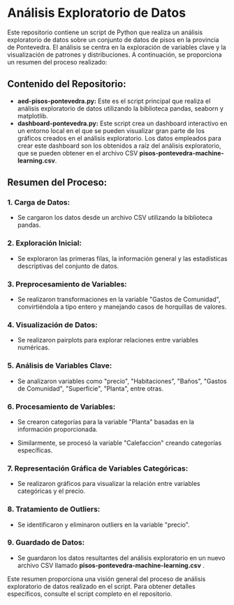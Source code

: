 # Análisis Exploratorio de Datos

Este repositorio contiene un script de Python que realiza un análisis exploratorio de datos sobre un conjunto de datos de pisos en la provincia de Pontevedra. El análisis se centra en la exploración de variables clave y la visualización de patrones y distribuciones. A continuación, se proporciona un resumen del proceso realizado:

## Contenido del Repositorio:

- **aed-pisos-pontevedra.py:** Este es el script principal que realiza el análisis exploratorio de datos utilizando la biblioteca pandas, seaborn y matplotlib.
- **dashboard-pontevedra.py:** Este script crea un dashboard interactivo en un entorno local en el que se pueden visualizar gran parte de los gráficos creados en el análisis exploratorio. Los datos empleados para crear este dashboard son los obtenidos a raíz del análisis exploratorio, que se pueden obtener en el archivo CSV **pisos-pontevedra-machine-learning.csv**.

## Resumen del Proceso:

### 1. Carga de Datos:

- Se cargaron los datos desde un archivo CSV utilizando la biblioteca pandas.

### 2. Exploración Inicial:

- Se exploraron las primeras filas, la información general y las estadísticas descriptivas del conjunto de datos.

### 3. Preprocesamiento de Variables:

- Se realizaron transformaciones en la variable "Gastos de Comunidad", convirtiéndola a tipo entero y manejando casos de horquillas de valores.

### 4. Visualización de Datos:

- Se realizaron pairplots para explorar relaciones entre variables numéricas.

### 5. Análisis de Variables Clave:

- Se analizaron variables como "precio", "Habitaciones", "Baños", "Gastos de Comunidad", "Superficie", "Planta", entre otras.

### 6. Procesamiento de Variables:

- Se crearon categorías para la variable "Planta" basadas en la información proporcionada.

- Similarmente, se procesó la variable "Calefaccion" creando categorías específicas.

### 7. Representación Gráfica de Variables Categóricas:

- Se realizaron gráficos para visualizar la relación entre variables categóricas y el precio.

### 8. Tratamiento de Outliers:

- Se identificaron y eliminaron outliers en la variable "precio".

### 9. Guardado de Datos:

- Se guardaron los datos resultantes del análisis exploratorio en un nuevo archivo CSV llamado **pisos-pontevedra-machine-learning.csv** .

Este resumen proporciona una visión general del proceso de análisis exploratorio de datos realizado en el script. Para obtener detalles específicos, consulte el script completo en el repositorio.
